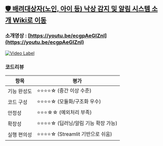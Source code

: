 ## [🛡️ 배려대상자(노인, 아이 등) 낙상 감지 및 알림 시스템 소개 Wiki로 이동](https://github.com/mycodehive/guardFall/wiki)

### 소개영상 : [https://youtu.be/ecgpAeGIZnI](https://youtu.be/ecgpAeGIZnI)

[![Video Label](http://img.youtube.com/vi/ecgpAeGIZnI/0.jpg)](https://youtu.be/ecgpAeGIZnI)

### 코드리뷰

| 항목 | 평가 |
|------|------|
| 기능 완성도 | ⭐⭐⭐⭐☆ (중간 이상 수준) |
| 코드 구성 | ⭐⭐⭐⭐☆ (모듈화/구조화 우수) |
| 안정성 | ⭐⭐⭐☆☆ (예외처리 부족) |
| 확장성 | ⭐⭐⭐⭐☆ (딥러닝/알림 기능 확장 가능) |
| 실행 편의성 | ⭐⭐⭐⭐☆ (Streamlit 기반으로 쉬움) |
